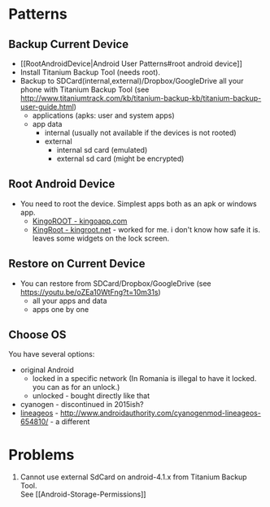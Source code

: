 # Patterns
## Backup Current Device
- [[RootAndroidDevice|Android User Patterns#root android device]]
- Install Titanium Backup Tool (needs root).
- Backup to SDCard(internal,external)/Dropbox/GoogleDrive all your phone with Titanium Backup Tool (see http://www.titaniumtrack.com/kb/titanium-backup-kb/titanium-backup-user-guide.html)
  - applications (apks: user and system apps)
  - app data
    - internal (usually not available if the devices is not rooted)
    - external
      - internal sd card (emulated)
      - external sd card (might be encrypted)
## Root Android Device
- You need to root the device. Simplest apps both as an apk or windows app.
  - [KingoROOT - kingoapp.com](https://www.kingoapp.com)
  - [KingRoot - kingroot.net](http://kingroot.net/) - worked for me. i don't know how safe it is. leaves some widgets on the lock screen.

## Restore on Current Device
- You can restore from SDCard/Dropbox/GoogleDrive (see https://youtu.be/oZEa10WtFng?t=10m31s)
  - all your apps and data
  - apps one by one

## Choose OS
You have several options:
- original Android
  - locked in a specific network (In Romania is illegal to have it locked. you can as for an unlock.)
  - unlocked - bought directly like that
- cyanogen - discontinued in 2015ish?
- [lineageos](https://lineageos.org/) - http://www.androidauthority.com/cyanogenmod-lineageos-654810/ - a different 

# Problems
1. Cannot use external SdCard on android-4.1.x from Titanium Backup Tool.  
   See [[Android-Storage-Permissions]]

